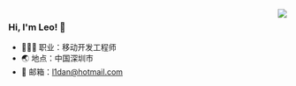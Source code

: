 <img align="right" src="https://github-readme-stats.vercel.app/api?username=l1dan&show_icons=true&icon_color=CE1D2D&text_color=718096&bg_color=00000000&hide_title=true&hide_border=true" />

### Hi, I'm Leo! 👏

- 👨🏻‍💻 职业：移动开发工程师
- 🌏 地点：中国深圳市
- 📧 邮箱：l1dan@hotmail.com
